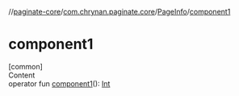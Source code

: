 //[paginate-core](../../index.md)/[com.chrynan.paginate.core](../index.md)/[PageInfo](index.md)/[component1](component1.md)



# component1  
[common]  
Content  
operator fun [component1](component1.md)(): [Int](https://kotlinlang.org/api/latest/jvm/stdlib/kotlin/-int/index.html)  



